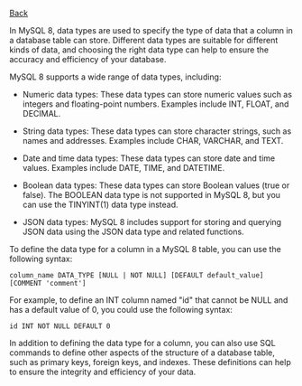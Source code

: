 [Back](/README.md/)

In MySQL 8, data types are used to specify the type of data that a column in a database table can store. Different data types are suitable for different kinds of data, and choosing the right data type can help to ensure the accuracy and efficiency of your database.

MySQL 8 supports a wide range of data types, including:

* Numeric data types: These data types can store numeric values such as integers and floating-point numbers. Examples include INT, FLOAT, and DECIMAL.
    
* String data types: These data types can store character strings, such as names and addresses. Examples include CHAR, VARCHAR, and TEXT.
    
* Date and time data types: These data types can store date and time values. Examples include DATE, TIME, and DATETIME.
    
* Boolean data types: These data types can store Boolean values (true or false). The BOOLEAN data type is not supported in MySQL 8, but you can use the TINYINT(1) data type instead.
    
* JSON data types: MySQL 8 includes support for storing and querying JSON data using the JSON data type and related functions.
    

To define the data type for a column in a MySQL 8 table, you can use the following syntax:



`column_name DATA_TYPE [NULL | NOT NULL] [DEFAULT default_value] [COMMENT 'comment']` 

For example, to define an INT column named "id" that cannot be NULL and has a default value of 0, you could use the following syntax:



`id INT NOT NULL DEFAULT 0` 

In addition to defining the data type for a column, you can also use SQL commands to define other aspects of the structure of a database table, such as primary keys, foreign keys, and indexes. These definitions can help to ensure the integrity and efficiency of your data.